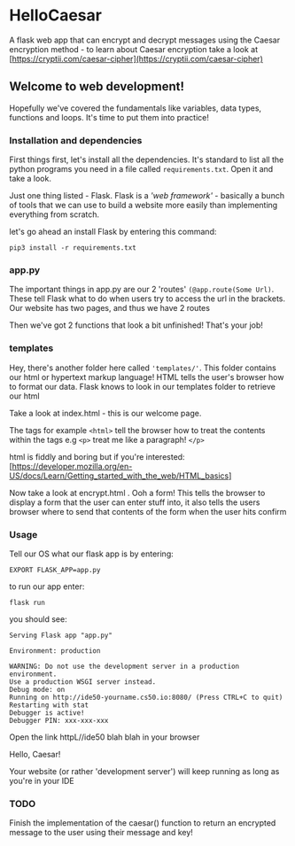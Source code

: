 # HelloCaesar

A flask web app that can encrypt and decrypt messages using the Caesar encryption method - to learn about Caesar encryption take a look at [https://cryptii.com/caesar-cipher](https://cryptii.com/caesar-cipher)

## Welcome to web development!

Hopefully we've covered the fundamentals like variables, data types, functions and loops. It's time to put them into practice!

### Installation and dependencies

First things first, let's install all the dependencies. It's standard to list all the python programs you need in a file called `requirements.txt`. Open it and take a look.

Just one thing listed - Flask. Flask is a _'web framework'_ - basically a bunch of tools that we can use to build a website more easily than implementing everything from scratch.

let's go ahead an install Flask by entering this command:

`pip3 install -r requirements.txt`

### app.py

The important things in app.py are our 2 'routes' `(@app.route(Some Url)`. These tell Flask what to do when users try to access the url in the brackets. Our website has two pages, and thus we have 2 routes

Then we've got 2 functions that look a bit unfinished! That's your job!

### templates

Hey, there's another folder here called `'templates/'`. This folder contains our html or hypertext markup language! HTML tells the user's browser how to format our data. Flask knows to look in our templates folder to retrieve our html

Take a look at index.html - this is our welcome page.

The tags for example `<html>` tell the browser how to treat the contents within the tags e.g `<p>` treat me like a paragraph! `</p>`

html is fiddly and boring but if you're interested: [https://developer.mozilla.org/en-US/docs/Learn/Getting_started_with_the_web/HTML_basics]

Now take a look at encrypt.html . Ooh a form! This tells the browser to display a form that the user can enter stuff into, it also tells the users browser where to send that contents of the form when the user hits confirm

### Usage

Tell our OS what our flask app is by entering:

`EXPORT FLASK_APP=app.py`

to run our app enter:

`flask run`

you should see:

```
Serving Flask app "app.py"

Environment: production

WARNING: Do not use the development server in a production environment.
Use a production WSGI server instead.
Debug mode: on
Running on http://ide50-yourname.cs50.io:8080/ (Press CTRL+C to quit)
Restarting with stat
Debugger is active!
Debugger PIN: xxx-xxx-xxx
```

Open the link httpL//ide50 blah blah in your browser

Hello, Caesar!

Your website (or rather 'development server') will keep running as long as you're in your IDE

### TODO

Finish the implementation of the caesar() function to return an encrypted message to the user using their message and key!


